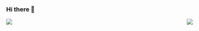 ### Hi there 👋

<!--
**AbhiSinha08/AbhiSinha08** is a ✨ _special_ ✨ repository because its `README.md` (this file) appears on your GitHub profile.

Here are some ideas to get you started:

- 🔭 I’m currently working on ...
- 🌱 I’m currently learning ...
- 👯 I’m looking to collaborate on ...
- 🤔 I’m looking for help with ...
- 💬 Ask me about ...
- 📫 How to reach me: ...
- 😄 Pronouns: ...
- ⚡ Fun fact: ...
-->

<p float="left">
<img align="left" src="https://github-readme-stats-lilac-two-76.vercel.app/api/top-langs/?username=AbhiSinha08&exclude_repo=med-vault&layout=compact&hide=html,css&theme=tokyonight&langs_count=6" />

<img align="right" src="https://github-readme-stats-lilac-two-76.vercel.app/api?username=AbhiSinha08&show_icons=true&theme=tokyonight&hide=issues,contribs&hide_rank=false" />
</p>
